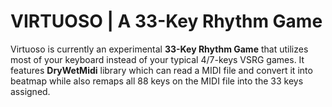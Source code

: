 # VIRTUOSO | A 33-Key Rhythm Game

Virtuoso is currently an experimental **33-Key Rhythm Game** that utilizes most of your keyboard instead of your typical 4/7-keys VSRG games. It features **DryWetMidi** library which can read a MIDI file and convert it into beatmap while also remaps all 88 keys on the MIDI file into the 33 keys assigned.
